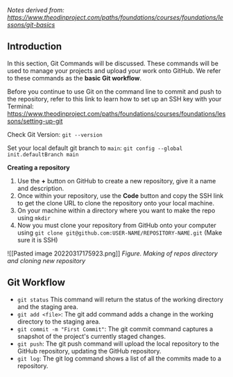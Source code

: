 *Notes derived from: https://www.theodinproject.com/paths/foundations/courses/foundations/lessons/git-basics*

## Introduction
In this section, Git Commands will be discussed. These commands will be used to manage your projects and upload your work onto GitHub. We refer to these commands as the **basic Git workflow**.


Before you continue to use Git on the command line to commit and push to the repository, refer to this link to learn how to set up an SSH key with your Terminal: https://www.theodinproject.com/paths/foundations/courses/foundations/lessons/setting-up-git

Check Git Version:
`git --version`

Set your local default git branch to `main`:
`git config --global init.defaultBranch main`


**Creating a repository**
1. Use the **+** button on GitHub to create a new repository, give it a name and description.
2. Once within your repository, use the **Code** button and copy the SSH link to get the clone URL to clone the repository onto your local machine.
3. On your machine within a directory where you want to make the repo using `mkdir` 
4. Now you must clone your repository from GitHub onto your computer using `git clone git@github.com:USER-NAME/REPOSITORY-NAME.git` (Make sure it is SSH)

![[Pasted image 20220317175923.png]]
*Figure. Making of repos directory and cloning new repository*


## Git Workflow
- `git status` This command will return the status of the working directory and the staging area.
- `git add <file>`: The git add command adds a change in the working directory to the staging area.
- `git commit -m "First Commit"`: The git commit command captures a snapshot of the project's currently staged changes.
- `git push`: The git push command will upload the local repository to the GitHub repository, updating the GitHub repository.
- `git log`: The git log command shows a list of all the commits made to a repository.






